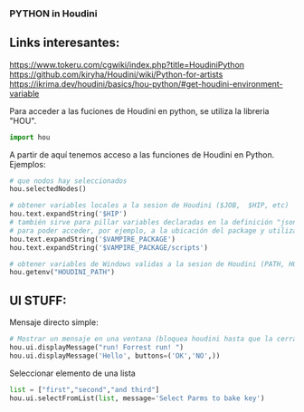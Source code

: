 ### PYTHON in Houdini

## Links interesantes:   

https://www.tokeru.com/cgwiki/index.php?title=HoudiniPython   
https://github.com/kiryha/Houdini/wiki/Python-for-artists   
https://ikrima.dev/houdini/basics/hou-python/#get-houdini-environment-variable   

Para acceder a las fuciones de Houdini en python, se utiliza la libreria "HOU".
```Python
import hou
```
A partir de aquí tenemos acceso a las funciones de Houdini en Python. Ejemplos:
```Python
# que nodos hay seleccionados
hou.selectedNodes()
```
```Python
# obtener variables locales a la sesion de Houdini ($JOB,  $HIP, etc)
hou.text.expandString('$HIP')
# también sirve para pillar variables declaradas en la definición "json" de un "package"
# para poder acceder, por ejemplo, a la ubicación del package y utilizar ese path para localizar cosas
hou.text.expandString('$VAMPIRE_PACKAGE')
hou.text.expandString('$VAMPIRE_PACKAGE/scripts')
```
```Python
# obtener variables de Windows validas a la sesion de Houdini (PATH, HOUDINI_PATH, etc.)
hou.getenv("HOUDINI_PATH") 
```
## UI STUFF:   
Mensaje directo simple:   
```Python
# Mostrar un mensaje en una ventana (bloquea houdini hasta que la cerramos)
hou.ui.displayMessage("run! Forrest run! ")
hou.ui.displayMessage('Hello', buttons=('OK','NO',)) 
```
Seleccionar elemento de una lista   
```Python
list = ["first","second","and third"]
hou.ui.selectFromList(list, message='Select Parms to bake key')
```

